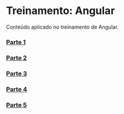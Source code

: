 # Treinamento: Angular
Conteúdo aplicado no treinamento de Angular.

### [Parte 1](https://github.com/mvmjacobs/treinamento-angular/tree/master/parte-1)

### [Parte 2](https://github.com/mvmjacobs/treinamento-angular/tree/master/parte-2)

### [Parte 3](https://github.com/mvmjacobs/treinamento-angular/tree/master/parte-3)

### [Parte 4](https://github.com/mvmjacobs/treinamento-angular/tree/master/parte-4)

### [Parte 5](https://github.com/mvmjacobs/treinamento-angular/tree/master/parte-5)
